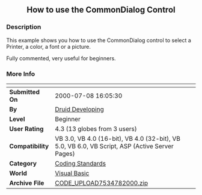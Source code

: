 ﻿<div align="center">

## How to use the CommonDialog Control


</div>

### Description

This example shows you how to use the CommonDialog control to select a Printer, a color, a font or a picture.

Fully commented, very useful for beginners.
 
### More Info
 


<span>             |<span>
---                |---
**Submitted On**   |2000-07-08 16:05:30
**By**             |[Druid Developing](https://github.com/Planet-Source-Code/PSCIndex/blob/master/ByAuthor/druid-developing.md)
**Level**          |Beginner
**User Rating**    |4.3 (13 globes from 3 users)
**Compatibility**  |VB 3\.0, VB 4\.0 \(16\-bit\), VB 4\.0 \(32\-bit\), VB 5\.0, VB 6\.0, VB Script, ASP \(Active Server Pages\) 
**Category**       |[Coding Standards](https://github.com/Planet-Source-Code/PSCIndex/blob/master/ByCategory/coding-standards__1-43.md)
**World**          |[Visual Basic](https://github.com/Planet-Source-Code/PSCIndex/blob/master/ByWorld/visual-basic.md)
**Archive File**   |[CODE\_UPLOAD7534782000\.zip](https://github.com/Planet-Source-Code/druid-developing-how-to-use-the-commondialog-control__1-9595/archive/master.zip)








